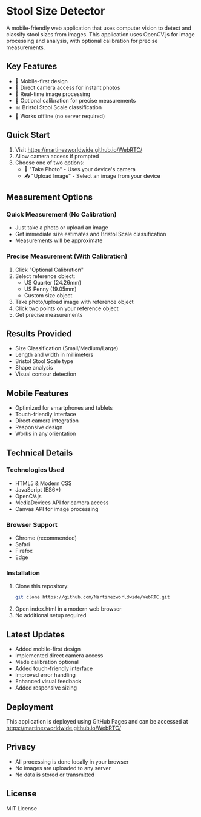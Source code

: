 # Stool Size Detector

A mobile-friendly web application that uses computer vision to detect and classify stool sizes from images. This application uses OpenCV.js for image processing and analysis, with optional calibration for precise measurements.

## Key Features
- 📱 Mobile-first design
- 📸 Direct camera access for instant photos
- 🔄 Real-time image processing
- 📏 Optional calibration for precise measurements
- 📊 Bristol Stool Scale classification
- 📱 Works offline (no server required)

## Quick Start
1. Visit https://martinezworldwide.github.io/WebRTC/
2. Allow camera access if prompted
3. Choose one of two options:
   - 📸 "Take Photo" - Uses your device's camera
   - 📤 "Upload Image" - Select an image from your device

## Measurement Options
### Quick Measurement (No Calibration)
- Just take a photo or upload an image
- Get immediate size estimates and Bristol Scale classification
- Measurements will be approximate

### Precise Measurement (With Calibration)
1. Click "Optional Calibration"
2. Select reference object:
   - US Quarter (24.26mm)
   - US Penny (19.05mm)
   - Custom size object
3. Take photo/upload image with reference object
4. Click two points on your reference object
5. Get precise measurements

## Results Provided
- Size Classification (Small/Medium/Large)
- Length and width in millimeters
- Bristol Stool Scale type
- Shape analysis
- Visual contour detection

## Mobile Features
- Optimized for smartphones and tablets
- Touch-friendly interface
- Direct camera integration
- Responsive design
- Works in any orientation

## Technical Details
### Technologies Used
- HTML5 & Modern CSS
- JavaScript (ES6+)
- OpenCV.js
- MediaDevices API for camera access
- Canvas API for image processing

### Browser Support
- Chrome (recommended)
- Safari
- Firefox
- Edge

### Installation
1. Clone this repository:
   ```bash
   git clone https://github.com/Martinezworldwide/WebRTC.git
   ```
2. Open index.html in a modern web browser
3. No additional setup required

## Latest Updates
- Added mobile-first design
- Implemented direct camera access
- Made calibration optional
- Added touch-friendly interface
- Improved error handling
- Enhanced visual feedback
- Added responsive sizing

## Deployment
This application is deployed using GitHub Pages and can be accessed at https://martinezworldwide.github.io/WebRTC/

## Privacy
- All processing is done locally in your browser
- No images are uploaded to any server
- No data is stored or transmitted

## License
MIT License